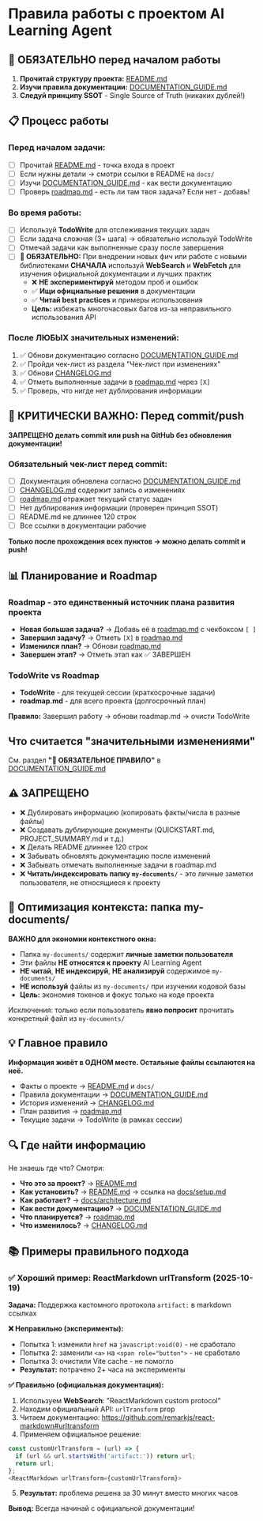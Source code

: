 # Правила работы с проектом AI Learning Agent

## 🚨 ОБЯЗАТЕЛЬНО перед началом работы

1. **Прочитай структуру проекта:** [README.md](README.md)
2. **Изучи правила документации:** [DOCUMENTATION_GUIDE.md](DOCUMENTATION_GUIDE.md)
3. **Следуй принципу SSOT** - Single Source of Truth (никаких дублей!)

## 📋 Процесс работы

### Перед началом задачи:
- [ ] Прочитай [README.md](README.md) - точка входа в проект
- [ ] Если нужны детали → смотри ссылки в README на `docs/`
- [ ] Изучи [DOCUMENTATION_GUIDE.md](DOCUMENTATION_GUIDE.md) - как вести документацию
- [ ] Проверь [roadmap.md](roadmap.md) - есть ли там твоя задача? Если нет - добавь!

### Во время работы:
- [ ] Используй **TodoWrite** для отслеживания текущих задач
- [ ] Если задача сложная (3+ шага) → обязательно используй TodoWrite
- [ ] Отмечай задачи как выполненные сразу после завершения
- [ ] **🚨 ОБЯЗАТЕЛЬНО:** При внедрении новых фич или работе с новыми библиотеками **СНАЧАЛА** используй **WebSearch** и **WebFetch** для изучения официальной документации и лучших практик
  - ❌ **НЕ экспериментируй** методом проб и ошибок
  - ✅ **Ищи официальные решения** в документации
  - ✅ **Читай best practices** и примеры использования
  - **Цель:** избежать многочасовых багов из-за неправильного использования API

### После ЛЮБЫХ значительных изменений:
1. ✅ Обнови документацию согласно [DOCUMENTATION_GUIDE.md](DOCUMENTATION_GUIDE.md)
2. ✅ Пройди чек-лист из раздела "Чек-лист при изменениях"
3. ✅ Обнови [CHANGELOG.md](CHANGELOG.md)
4. ✅ Отметь выполненные задачи в [roadmap.md](roadmap.md) через `[X]`
5. ✅ Проверь, что нигде нет дублирования информации

## 🚨 КРИТИЧЕСКИ ВАЖНО: Перед commit/push

**ЗАПРЕЩЕНО делать commit или push на GitHub без обновления документации!**

### Обязательный чек-лист перед commit:
- [ ] Документация обновлена согласно [DOCUMENTATION_GUIDE.md](DOCUMENTATION_GUIDE.md)
- [ ] [CHANGELOG.md](CHANGELOG.md) содержит запись о изменениях
- [ ] [roadmap.md](roadmap.md) отражает текущий статус задач
- [ ] Нет дублирования информации (проверен принцип SSOT)
- [ ] README.md не длиннее 120 строк
- [ ] Все ссылки в документации рабочие

**Только после прохождения всех пунктов → можно делать commit и push!**

## 📊 Планирование и Roadmap

### Roadmap - это единственный источник плана развития проекта

- **Новая большая задача?** → Добавь её в [roadmap.md](roadmap.md) с чекбоксом `[ ]`
- **Завершил задачу?** → Отметь `[X]` в [roadmap.md](roadmap.md)
- **Изменился план?** → Обнови [roadmap.md](roadmap.md)
- **Завершен этап?** → Отметь этап как ✅ ЗАВЕРШЕН

### TodoWrite vs Roadmap

- **TodoWrite** - для текущей сессии (краткосрочные задачи)
- **roadmap.md** - для всего проекта (долгосрочный план)

**Правило:** Завершил работу → обнови roadmap.md → очисти TodoWrite

## Что считается "значительными изменениями"

См. раздел **"🚨 ОБЯЗАТЕЛЬНОЕ ПРАВИЛО"** в [DOCUMENTATION_GUIDE.md](DOCUMENTATION_GUIDE.md)

## ⚠️ ЗАПРЕЩЕНО

- ❌ Дублировать информацию (копировать факты/числа в разные файлы)
- ❌ Создавать дублирующие документы (QUICKSTART.md, PROJECT_SUMMARY.md и т.д.)
- ❌ Делать README длиннее 120 строк
- ❌ Забывать обновлять документацию после изменений
- ❌ Забывать отмечать выполненные задачи в roadmap.md
- ❌ **Читать/индексировать папку `my-documents/`** - это личные заметки пользователя, не относящиеся к проекту

## 🚫 Оптимизация контекста: папка my-documents/

**ВАЖНО для экономии контекстного окна:**

- Папка `my-documents/` содержит **личные заметки пользователя**
- Эти файлы **НЕ относятся к проекту** AI Learning Agent
- **НЕ читай**, **НЕ индексируй**, **НЕ анализируй** содержимое `my-documents/`
- **НЕ используй** файлы из `my-documents/` при изучении кодовой базы
- **Цель:** экономия токенов и фокус только на коде проекта

Исключения: только если пользователь **явно попросит** прочитать конкретный файл из `my-documents/`

## 💡 Главное правило

**Информация живёт в ОДНОМ месте. Остальные файлы ссылаются на неё.**

- Факты о проекте → [README.md](README.md) и `docs/`
- Правила документации → [DOCUMENTATION_GUIDE.md](DOCUMENTATION_GUIDE.md)
- История изменений → [CHANGELOG.md](CHANGELOG.md)
- План развития → [roadmap.md](roadmap.md)
- Текущие задачи → TodoWrite (в рамках сессии)

## 🔍 Где найти информацию

Не знаешь где что? Смотри:
- **Что это за проект?** → [README.md](README.md)
- **Как установить?** → [README.md](README.md) → ссылка на [docs/setup.md](docs/setup.md)
- **Как работает?** → [docs/architecture.md](docs/architecture.md)
- **Как вести документацию?** → [DOCUMENTATION_GUIDE.md](DOCUMENTATION_GUIDE.md)
- **Что планируется?** → [roadmap.md](roadmap.md)
- **Что изменилось?** → [CHANGELOG.md](CHANGELOG.md)

## 📚 Примеры правильного подхода

### ✅ Хороший пример: ReactMarkdown urlTransform (2025-10-19)

**Задача:** Поддержка кастомного протокола `artifact:` в markdown ссылках

**❌ Неправильно (эксперименты):**
- Попытка 1: изменили `href` на `javascript:void(0)` - не сработало
- Попытка 2: заменили `<a>` на `<span role="button">` - не сработало
- Попытка 3: очистили Vite cache - не помогло
- **Результат:** потрачено 2+ часа на эксперименты

**✅ Правильно (официальная документация):**
1. Используем **WebSearch**: "ReactMarkdown custom protocol"
2. Находим официальный API: `urlTransform` prop
3. Читаем документацию: https://github.com/remarkjs/react-markdown#urltransform
4. Применяем официальное решение:
```javascript
const customUrlTransform = (url) => {
  if (url && url.startsWith('artifact:')) return url;
  return url;
};
<ReactMarkdown urlTransform={customUrlTransform}>
```
5. **Результат:** проблема решена за 30 минут вместо многих часов

**Вывод:** Всегда начинай с официальной документации!
